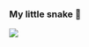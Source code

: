 ### My little snake 🐍

<img src="https://github.com/EqualAustra/Snake/blob/output/github-contribution-grid-snake.svg#gh-dark-mode-only">
<!--
**EqualAustra/EqualAustra** is a ✨ _special_ ✨ repository because its `README.md` (this file) appears on your GitHub profile.


-->
